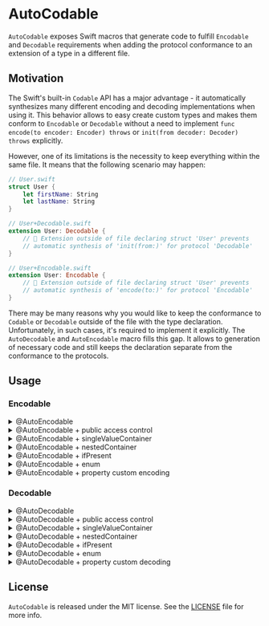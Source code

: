 # AutoCodable

`AutoCodable` exposes Swift macros that generate code to fulfill `Encodable` and `Decodable` requirements when adding the protocol conformance to an extension of a type in a different file.

## Motivation

The Swift's built-in `Codable` API has a major advantage - it automatically synthesizes many different encoding and decoding implementations when using it. This behavior allows to easy create custom types and makes them conform to `Encodable` or `Decodable` without a need to implement `func encode(to encoder: Encoder) throws` or `init(from decoder: Decoder) throws` explicitly.

However, one of its limitations is the necessity to keep everything within the same file. It means that the following scenario may happen:

```swift
// User.swift
struct User {
    let firstName: String
    let lastName: String 
}

// User+Decodable.swift
extension User: Decodable {
    // 🛑 Extension outside of file declaring struct 'User' prevents 
    // automatic synthesis of 'init(from:)' for protocol 'Decodable'
}

// User+Encodable.swift
extension User: Encodable {
    // 🛑 Extension outside of file declaring struct 'User' prevents 
    // automatic synthesis of 'encode(to:)' for protocol 'Encodable'
}
```

There may be many reasons why you would like to keep the conformance to `Codable` or `Decodable` outside of the file with the type declaration. Unfortunately, in such cases, it's required to implement it explicitly. The `AutoDecodable` and `AutoEncodable` macro fills this gap. It allows to generation of necessary code and still keeps the declaration separate from the conformance to the protocols.

## Usage

### Encodable

<details>
<summary>@AutoEncodable</summary>

```swift
// User.swift
struct User {
    let firstName: String
    let lastName: String 
}

// User+Encodable.swift
@AutoEncodable
extension User: Encodable {
    enum CodingKeys: String, CodingKey {
        case firstName
        case lastName
    }
}

🔽

// User+Encodable.swift
extension User: Encodable {
    enum CodingKeys: String, CodingKey {
        case firstName
        case lastName
    }

    func encode(to encoder: Encoder) throws {
        var container = encoder.container(keyedBy: CodingKeys.self)
        try container.encode(firstName, forKey: .firstName)
        try container.encode(lastName, forKey: .lastName)
    }
}
```
</details>

<details>
<summary>@AutoEncodable + public access control</summary>

```swift
// User.swift
public struct User {
    public let firstName: String
    public let lastName: String
}

// User+Encodable.swift
@AutoEncodable(accessControl: .public)
extension User: Encodable {
    enum CodingKeys: String, CodingKey {
        case firstName
        case lastName
    }
}

🔽

// User+Encodable.swift
extension User: Encodable {
    enum CodingKeys: String, CodingKey {
        case firstName
        case lastName
    }

    public func encode(to encoder: Encoder) throws {
        var container = encoder.container(keyedBy: CodingKeys.self)
        try container.encode(firstName, forKey: .firstName)
        try container.encode(lastName, forKey: .lastName)
    }
}
```
</details>

<details>
<summary>@AutoEncodable + singleValueContainer</summary>

```swift
// Identifier.swift
struct Identifier {
    let value: Int
}

// Identifier+Encodable.swift
//❗️The name associated with `singleValue` must match the property name inside the type.
@AutoEncodable(container: .singleValue("value"))
extension Identifier: Encodable {}

🔽

// Identifier+Encodable.swift
extension Identifier: Encodable {
    func encode(to encoder: Encoder) throws {
        var container = encoder.singleValueContainer()
        try container.encode(value)
    }
}
```
</details>

<details>
<summary>@AutoEncodable + nestedContainer</summary>

```swift
// User.swift
struct User {
    let firstName: String
    let lastName: String
}

// User+Encodable.swift
@AutoEncodable
extension User: Encodable {
    enum CodingKeys: String, CodingKey {
        case names
        
        //❗️The nested coding keys enum must follow the name convention: `CaseName` + `CodingKeys`
        enum NamesCodingKeys: String, CodingKey {
            case firstName
            case lastName
        }
    }
}

🔽

// User+Encodable.swift
extension User: Encodable {
    enum CodingKeys: String, CodingKey {
        case names
        
        enum NamesCodingKeys: String, CodingKey {
            case firstName
            case lastName
        }
    }

    func encode(to encoder: Encoder) throws {
        var container = encoder.container(keyedBy: CodingKeys.self)
        var namesContainer = container.nestedContainer(
            keyedBy: CodingKeys.NamesCodingKeys.self,
            forKey: .names
        )
        try namesContainer.encode(firstName, forKey: .firstName)
        try namesContainer.encode(lastName, forKey: .lastName)
    }
}
```
</details>

<details>
<summary>@AutoEncodable + ifPresent</summary>

```swift
// User.swift
struct User {
    let firstName: String
    let lastName: String?
}

// User+Encodable.swift
@AutoEncodable
extension User: Encodable {
    enum CodingKeys: String, CodingKey {
        case firstName
        @Conditional
        case lastName
    }
}

🔽

// User+Encodable.swift
extension User: Encodable {
    enum CodingKeys: String, CodingKey {
        case firstName
        case lastName
    }

    func encode(to encoder: Encoder) throws {
        var container = encoder.container(keyedBy: CodingKeys.self)
        try container.encode(firstName, forKey: .firstName)
        try container.encodeIfPresent(lastName, forKey: .lastName)
    }
}
```

</details>

<details>
<summary>@AutoEncodable + enum</summary>

```swift
// Membership.swift
enum Membership {
    case regular
    case premium
}

// Membership+Encodable.swift
@AutoEncodable(container: .singleValueForEnum)
extension Membership: Encodable {
    enum CodingKeys: String, CodingKey {
        case regular
        case premium
    }
}

🔽

// Membership+Encodable.swift
extension Membership: Encodable {
    enum CodingKeys: String, CodingKey {
        case regular
        case premium
    }

    func encode(to encoder: Encoder) throws {
        var container = encoder.singleValueContainer()
        switch self {
        case .regular:
            try container.encode(CodingKeys.regular.rawValue)
        case .premium:
            try container.encode(CodingKeys.premium.rawValue)
        }
    }
}
```
</details>

<details>
<summary>@AutoEncodable + property custom encoding</summary>

```swift
// User.swift
struct User {
    let firstName: String
    let lastName: String
    let avatarUrl: URL
}

// User+Encodable.swift
@AutoEncodable
extension User: Encodable {
    enum CodingKeys: String, CodingKey {
        case firstName
        case lastName
        @EncodedValue(Avatar.self)
        case avatarUrl
    }

    private struct Avatar: EncodableValue {
        let path: String
        let `extension`: String

        init(from value: URL) {
            self.path = value.deletingPathExtension().absoluteString
            self.extension = value.pathExtension
        }
    }
}

🔽

// User+Encodable.swift
extension User: Encodable {
    enum CodingKeys: String, CodingKey {
        case firstName
        case lastName
        @EncodedValue(Avatar.self)
        case avatarUrl
    }

    private struct Avatar: EncodableValue {
        let path: String
        let `extension`: String

        init(from value: URL) {
            self.path = value.deletingPathExtension().absoluteString
            self.extension = value.pathExtension
        }
    }

    func encode(to encoder: Encoder) throws {
        var container = encoder.container(keyedBy: CodingKeys.self)
        try container.encode(firstName, forKey: .firstName)
        try container.encode(lastName, forKey: .lastName)
        try container.encode(Avatar(from: avatarUrl), forKey: .avatarUrl)
    }
}
```
</details>

### Decodable

<details>
<summary>@AutoDecodable</summary>

```swift
// User.swift
struct User {
    let firstName: String
    let lastName: String
}

// User+Decodable.swift
@AutoDecodable
extension User: Decodable {
    enum CodingKeys: String, CodingKey {
        case firstName
        case lastName
    }
}

🔽

// User+Decodable.swift
extension User: Decodable {
    enum CodingKeys: String, CodingKey {
        case firstName
        case lastName
    }

    init(from decoder: Decoder) throws {
        let container = try decoder.container(keyedBy: CodingKeys.self)
        try self.init(
            firstName: container.decode(for: .firstName),
            lastName: container.decode(for: .lastName)
        )
    }
}
```
</details>

<details>
<summary>@AutoDecodable + public access control</summary>

```swift
// User.swift
public struct User {
    public let firstName: String
    public let lastName: String
}

// User+Decodable.swift
@AutoDecodable(accessControl: .public)
extension User: Decodable {
    enum CodingKeys: String, CodingKey {
        case firstName
        case lastName
    }
}

🔽

// User+Decodable.swift
extension User: Decodable {
    enum CodingKeys: String, CodingKey {
        case firstName
        case lastName
    }

    public init(from decoder: Decoder) throws {
        let container = try decoder.container(keyedBy: CodingKeys.self)
        try self.init(
            firstName: container.decode(for: .firstName),
            lastName: container.decode(for: .lastName)
        )
    }
}
```
</details>

<details>
<summary>@AutoDecodable + singleValueContainer</summary>

```swift
// Identifier.swift
struct Identifier {
    let value: Int
}

// Identifier+Decodable.swift
//❗️The name associated with `singleValue` must match the property name inside the type.
@AutoDecodable(container: .singleValue("value"))
extension Identifier: Encodable {}

🔽

// Identifier+Decodable.swift
extension Identifier: Decodable {
    init(from decoder: Decoder) throws {
        let container = try decoder.singleValueContainer()
        try self.init(value: container.decode())
    }
}
```
</details>

<details>
<summary>@AutoDecodable + nestedContainer</summary>

```swift
// User.swift
struct User {
    let firstName: String
    let lastName: String
}

// User+Decodable.swift
@AutoDecodable
extension User: Decodable {
    enum CodingKeys: String, CodingKey {
        case names
        
        //❗️The nested coding keys enum must follow the name convention: `CaseName` + `CodingKeys`
        enum NamesCodingKeys: String, CodingKey {
            case firstName
            case lastName
        }
    }
}

🔽

// User+Decodable.swift
extension User: Decodable {
    enum CodingKeys: String, CodingKey {
        case names
        
        enum NamesCodingKeys: String, CodingKey {
            case firstName
            case lastName
        }
    }

    init(from decoder: Decoder) throws {
        let container = try decoder.container(keyedBy: CodingKeys.self)
        let namesContainer = try container.nestedContainer(
            keyedBy: CodingKeys.NamesCodingKeys.self,
            forKey: .names
        )
        try self.init(
            firstName: namesContainer.decode(for: .firstName),
            lastName: namesContainer.decode(for: .lastName)
        )
    }
}
```
</details>

<details>
<summary>@AutoDecodable + ifPresent</summary>

```swift
// User.swift
struct User {
    let firstName: String
    let lastName: String?
}

// User+Decodable.swift
@AutoDecodable
extension User: Decodable {
    enum CodingKeys: String, CodingKey {
        case firstName
        @Conditional
        case lastName
    }
}

🔽

// User+Decodable.swift
extension User: Decodable {
    enum CodingKeys: String, CodingKey {
        case firstName
        case lastName
    }

    init(from decoder: Decoder) throws {
        let container = try decoder.container(keyedBy: CodingKeys.self)
        try self.init(
            firstName: container.decode(for: .firstName),
            lastName: container.decodeIfPresent(for: .lastName)
        )
    }
}
```
</details>

<details>
<summary>@AutoDecodable + enum</summary>

```swift
// Membership.swift
enum Membership {
    case regular
    case premium
}

// Membership+Decodable.swift
@AutoDecodable(container: .singleValueForEnum)
extension Membership: Decodable {
    enum CodingKeys: String, CodingKey {
        case regular
        case premium
    }
}

🔽

// Membership+Decodable.swift
extension Membership: Decodable {
    enum CodingKeys: String, CodingKey {
        case regular
        case premium
    }

    init(from decoder: Decoder) throws {
        let container = try decoder.singleValueContainer()
        let stringValue = try container.decode(String.self)
        switch stringValue {
        case CodingKeys.regular.rawValue:
            self = .regular
        case CodingKeys.premium.rawValue:
            self = .premium
        default:
            throw DecodingError.dataCorruptedError(
                in: container,
                debugDescription: "Invalid value: \(stringValue)"
            )
        }
    }
}
```
</details>

<details>
<summary>@AutoDecodable + property custom decoding</summary>

```swift
// User.swift
struct User {
    let firstName: String
    let lastName: String
    let avatarUrl: URL?
}

// User+Decodable.swift
@AutoDecodable
extension User: Decodable {
    enum CodingKeys: String, CodingKey {
        case firstName
        case lastName
        @DecodedValue(Avatar.self)
        case avatarUrl
    }

    private struct Avatar: DecodableValue {
        let path: String
        let `extension`: String

        func value() -> URL? {
            .init(string: path + "." + `extension`)
        }
    }
}

🔽

// User+Decodable.swift
extension User: Decodable {
    enum CodingKeys: String, CodingKey {
        case firstName
        case lastName
        @DecodedValue(Avatar.self)
        case avatarUrl
    }

    private struct Avatar: DecodableValue {
        let path: String
        let `extension`: String

        func value() -> URL? {
            .init(string: path + "." + `extension`)
        }
    }

    init(from decoder: Decoder) throws {
        let container = try decoder.container(keyedBy: CodingKeys.self)
        try self.init(
            firstName: container.decode(for: .firstName),
            lastName: container.decode(for: .lastName),
            avatarUrl: container.decode(Avatar.self, forKey: .avatarUrl).value()
        )
    }
}
```
</details>

## License

`AutoCodable` is released under the MIT license. See the [LICENSE](LICENSE) file for more info.
